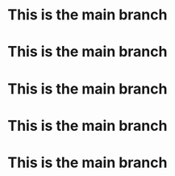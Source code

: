 # This is the main branch
# This is the main branch
# This is the main branch
# This is the main branch
# This is the main branch